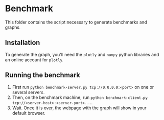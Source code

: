 Benchmark
=========

This folder contains the script necessary to generate benchmarks and graphs.

Installation
------------

To generate the graph, you'll need the `plotly` and `numpy` python libraries
and an online account for `plotly`.

Running the benchmark
---------------------

1. First run `python benchmark-server.py tcp://0.0.0.0:<port>` on one or
   several servers.
2. Then, on the benchmark machine, run `python benchmark-client.py
   tcp://<server-host>:<server-port>...`.
3. Wait. Once it is over, the webpage with the graph will show in your default
   browser.
